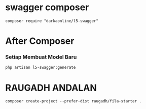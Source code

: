 # swagger composer 
```
composer require "darkaonline/l5-swagger"
```

# After Composer 
### Setiap Membuat Model Baru 
```
php artisan l5-swagger:generate
```

# RAUGADH ANDALAN
```
composer create-project --prefer-dist raugadh/fila-starter .
```